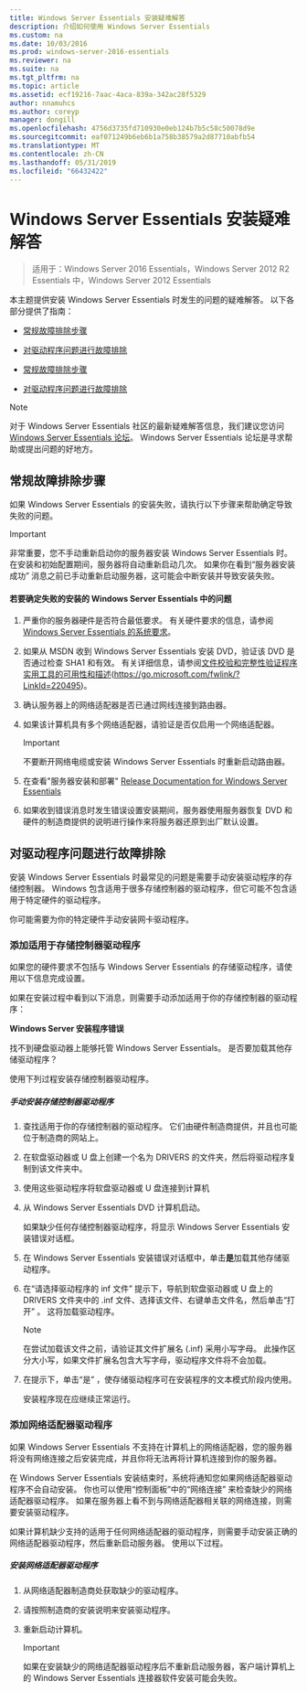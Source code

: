 ```yaml
---
title: Windows Server Essentials 安装疑难解答
description: 介绍如何使用 Windows Server Essentials
ms.custom: na
ms.date: 10/03/2016
ms.prod: windows-server-2016-essentials
ms.reviewer: na
ms.suite: na
ms.tgt_pltfrm: na
ms.topic: article
ms.assetid: ecf19216-7aac-4aca-839a-342ac28f5329
author: nnamuhcs
ms.author: coreyp
manager: dongill
ms.openlocfilehash: 4756d3735fd710930e0eb124b7b5c58c50078d9e
ms.sourcegitcommit: eaf071249b6eb6b1a758b38579a2d87710abfb54
ms.translationtype: MT
ms.contentlocale: zh-CN
ms.lasthandoff: 05/31/2019
ms.locfileid: "66432422"
---
```

# <a name="troubleshoot-windows-server-essentials-installation"></a>Windows Server Essentials 安装疑难解答

>适用于：Windows Server 2016 Essentials，Windows Server 2012 R2 Essentials 中，Windows Server 2012 Essentials

本主题提供安装 Windows Server Essentials 时发生的问题的疑难解答。 以下各部分提供了指南：  
  

-   [常规故障排除步骤](Troubleshoot-Windows-Server-Essentials-installation.md#BKMK_GeneralTroubleshootingSteps)  
  
-   [对驱动程序问题进行故障排除](Troubleshoot-Windows-Server-Essentials-installation.md#BKMK_TroubleshootDrivers)  

-   [常规故障排除步骤](Troubleshoot-Windows-Server-Essentials-installation.md#BKMK_GeneralTroubleshootingSteps)  
  
-   [对驱动程序问题进行故障排除](Troubleshoot-Windows-Server-Essentials-installation.md#BKMK_TroubleshootDrivers)  

  
> [!NOTE]
>  对于 Windows Server Essentials 社区的最新疑难解答信息，我们建议您访问[Windows Server Essentials 论坛](https://social.technet.microsoft.com/Forums/winserveressentials/threads)。 Windows Server Essentials 论坛是寻求帮助或提出问题的好地方。  
  
##  <a name="BKMK_GeneralTroubleshootingSteps"></a> 常规故障排除步骤  
 如果 Windows Server Essentials 的安装失败，请执行以下步骤来帮助确定导致失败的问题。  
  
> [!IMPORTANT]
>  非常重要，您不手动重新启动你的服务器安装 Windows Server Essentials 时。 在安装和初始配置期间，服务器将自动重新启动几次。 如果你在看到“服务器安装成功”  消息之前已手动重新启动服务器，这可能会中断安装并导致安装失败。  
  
#### <a name="to-identify-issues-in-a-failed-installation-of-windows-server-essentials"></a>若要确定失败的安装的 Windows Server Essentials 中的问题  
  
1.  严重你的服务器硬件是否符合最低要求。 有关硬件要求的信息，请参阅[Windows Server Essentials 的系统要求](../get-started/system-requirements.md)。  
  
2.  如果从 MSDN 收到 Windows Server Essentials 安装 DVD，验证该 DVD 是否通过检查 SHA1 和有效。 有关详细信息，请参阅[文件校验和完整性验证程序实用工具的可用性和描述](https://go.microsoft.com/fwlink/?LinkId=220495)(https://go.microsoft.com/fwlink/?LinkId=220495)。  
  
3.  确认服务器上的网络适配器是否已通过网线连接到路由器。  
  
4.  如果该计算机具有多个网络适配器，请验证是否仅启用一个网络适配器。  
  
    > [!IMPORTANT]
    >  不要断开网络电缆或安装 Windows Server Essentials 时重新启动路由器。  
  
5.  在查看"服务器安装和部署" [Release Documentation for Windows Server Essentials](../get-started/release-notes.md)  
  
6.  如果收到错误消息时发生错误设置安装期间，服务器使用服务器恢复 DVD 和硬件的制造商提供的说明进行操作来将服务器还原到出厂默认设置。  
  
##  <a name="BKMK_TroubleshootDrivers"></a> 对驱动程序问题进行故障排除  
 安装 Windows Server Essentials 时最常见的问题是需要手动安装驱动程序的存储控制器。 Windows 包含适用于很多存储控制器的驱动程序，但它可能不包含适用于特定硬件的驱动程序。  
  
 你可能需要为你的特定硬件手动安装网卡驱动程序。  
  
###  <a name="BKMK_StorageDrivers"></a> 添加适用于存储控制器驱动程序  
 如果您的硬件要求不包括与 Windows Server Essentials 的存储驱动程序，请使用以下信息完成设置。  
  
 如果在安装过程中看到以下消息，则需要手动添加适用于你的存储控制器的驱动程序：  
  
 **Windows Server 安装程序错误**  
  
 找不到硬盘驱动器上能够托管 Windows Server Essentials。 是否要加载其他存储驱动程序？  
  
 使用下列过程安装存储控制器驱动程序。  
  
##### <a name="to-manually-install-a-storage-controller-driver"></a>手动安装存储控制器驱动程序  
  
1. 查找适用于你的存储控制器的驱动程序。 它们由硬件制造商提供，并且也可能位于制造商的网站上。  
  
2. 在软盘驱动器或 U 盘上创建一个名为 DRIVERS 的文件夹，然后将驱动程序复制到该文件夹中。  
  
3. 使用这些驱动程序将软盘驱动器或 U 盘连接到计算机  
  
4. 从 Windows Server Essentials DVD 计算机启动。  
  
    如果缺少任何存储控制器驱动程序，将显示 Windows Server Essentials 安装错误对话框。  
  
5. 在 Windows Server Essentials 安装错误对话框中，单击**是**加载其他存储驱动程序。  
  
6. 在“请选择驱动程序的 inf 文件”  提示下，导航到软盘驱动器或 U 盘上的 DRIVERS 文件夹中的 .inf 文件、选择该文件、右键单击文件名，然后单击“打开”  。 这将加载驱动程序。  
  
   > [!NOTE]
   >  在尝试加载该文件之前，请验证其文件扩展名 (.inf) 采用小写字母。 此操作区分大小写，如果文件扩展名包含大写字母，驱动程序文件将不会加载。  
  
7. 在提示下，单击“是”  ，使存储驱动程序可在安装程序的文本模式阶段内使用。  
  
   安装程序现在应继续正常运行。  
  
###  <a name="BKMK_AddingNICdrivers"></a> 添加网络适配器驱动程序  
 如果 Windows Server Essentials 不支持在计算机上的网络适配器，您的服务器将没有网络连接之后安装完成，并且你将无法再将计算机连接到你的服务器。  
  
 在 Windows Server Essentials 安装结束时，系统将通知您如果网络适配器驱动程序不会自动安装。 你也可以使用“控制面板”中的“网络连接”  来检查缺少的网络适配器驱动程序。 如果在服务器上看不到与网络适配器相关联的网络连接，则需要安装驱动程序。  
  
 如果计算机缺少支持的适用于任何网络适配器的驱动程序，则需要手动安装正确的网络适配器驱动程序，然后重新启动服务器。 使用以下过程。  
  
##### <a name="to-install-a-network-adapter-driver"></a>安装网络适配器驱动程序  
  
1.  从网络适配器制造商处获取缺少的驱动程序。  
  
2.  请按照制造商的安装说明来安装驱动程序。  
  
3.  重新启动计算机。  
  
    > [!IMPORTANT]
    >  如果在安装缺少的网络适配器驱动程序后不重新启动服务器，客户端计算机上的 Windows Server Essentials 连接器软件安装可能会失败。
